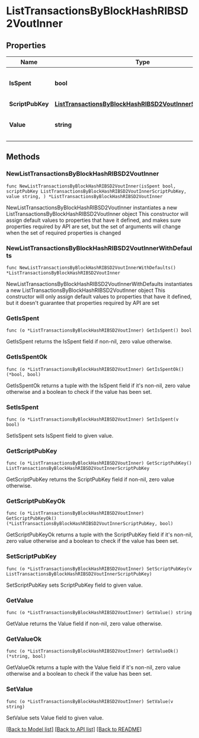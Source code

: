 # ListTransactionsByBlockHashRIBSD2VoutInner

## Properties

Name | Type | Description | Notes
------------ | ------------- | ------------- | -------------
**IsSpent** | **bool** | Defines whether the output is spent or not. | 
**ScriptPubKey** | [**ListTransactionsByBlockHashRIBSD2VoutInnerScriptPubKey**](ListTransactionsByBlockHashRIBSD2VoutInnerScriptPubKey.md) |  | 
**Value** | **string** | Represents the sent/received amount. | 

## Methods

### NewListTransactionsByBlockHashRIBSD2VoutInner

`func NewListTransactionsByBlockHashRIBSD2VoutInner(isSpent bool, scriptPubKey ListTransactionsByBlockHashRIBSD2VoutInnerScriptPubKey, value string, ) *ListTransactionsByBlockHashRIBSD2VoutInner`

NewListTransactionsByBlockHashRIBSD2VoutInner instantiates a new ListTransactionsByBlockHashRIBSD2VoutInner object
This constructor will assign default values to properties that have it defined,
and makes sure properties required by API are set, but the set of arguments
will change when the set of required properties is changed

### NewListTransactionsByBlockHashRIBSD2VoutInnerWithDefaults

`func NewListTransactionsByBlockHashRIBSD2VoutInnerWithDefaults() *ListTransactionsByBlockHashRIBSD2VoutInner`

NewListTransactionsByBlockHashRIBSD2VoutInnerWithDefaults instantiates a new ListTransactionsByBlockHashRIBSD2VoutInner object
This constructor will only assign default values to properties that have it defined,
but it doesn't guarantee that properties required by API are set

### GetIsSpent

`func (o *ListTransactionsByBlockHashRIBSD2VoutInner) GetIsSpent() bool`

GetIsSpent returns the IsSpent field if non-nil, zero value otherwise.

### GetIsSpentOk

`func (o *ListTransactionsByBlockHashRIBSD2VoutInner) GetIsSpentOk() (*bool, bool)`

GetIsSpentOk returns a tuple with the IsSpent field if it's non-nil, zero value otherwise
and a boolean to check if the value has been set.

### SetIsSpent

`func (o *ListTransactionsByBlockHashRIBSD2VoutInner) SetIsSpent(v bool)`

SetIsSpent sets IsSpent field to given value.


### GetScriptPubKey

`func (o *ListTransactionsByBlockHashRIBSD2VoutInner) GetScriptPubKey() ListTransactionsByBlockHashRIBSD2VoutInnerScriptPubKey`

GetScriptPubKey returns the ScriptPubKey field if non-nil, zero value otherwise.

### GetScriptPubKeyOk

`func (o *ListTransactionsByBlockHashRIBSD2VoutInner) GetScriptPubKeyOk() (*ListTransactionsByBlockHashRIBSD2VoutInnerScriptPubKey, bool)`

GetScriptPubKeyOk returns a tuple with the ScriptPubKey field if it's non-nil, zero value otherwise
and a boolean to check if the value has been set.

### SetScriptPubKey

`func (o *ListTransactionsByBlockHashRIBSD2VoutInner) SetScriptPubKey(v ListTransactionsByBlockHashRIBSD2VoutInnerScriptPubKey)`

SetScriptPubKey sets ScriptPubKey field to given value.


### GetValue

`func (o *ListTransactionsByBlockHashRIBSD2VoutInner) GetValue() string`

GetValue returns the Value field if non-nil, zero value otherwise.

### GetValueOk

`func (o *ListTransactionsByBlockHashRIBSD2VoutInner) GetValueOk() (*string, bool)`

GetValueOk returns a tuple with the Value field if it's non-nil, zero value otherwise
and a boolean to check if the value has been set.

### SetValue

`func (o *ListTransactionsByBlockHashRIBSD2VoutInner) SetValue(v string)`

SetValue sets Value field to given value.



[[Back to Model list]](../README.md#documentation-for-models) [[Back to API list]](../README.md#documentation-for-api-endpoints) [[Back to README]](../README.md)


